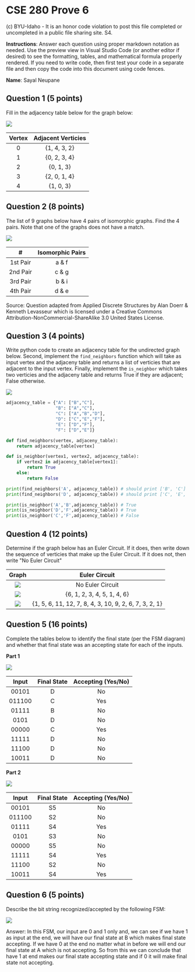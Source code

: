 # CSE 280 Prove 6

(c) BYU-Idaho - It is an honor code violation to post this
file completed or uncompleted in a public file sharing site. S4.

**Instructions**: Answer each question using proper markdown notation as needed.  Use the preview view in Visual Studio Code (or another editor if desired) to see the formatting, tables, and mathematical formula properly rendered.  If you need to write code, then first test your code in a separate file and then copy the code into this document using code fences. 

**Name**: Sayal Neupane

## Question 1 (5 points)

Fill in the adjacency table below for the graph below:

![](prove06_graph1.png)

|Vertex|Adjacent Verticies|
|:-:|:-:|
|0|{1, 4, 3, 2}|
|1|{0, 2, 3, 4}|
|2|{0, 1, 3}|
|3|{2, 0, 1, 4}|
|4|{1, 0, 3}|

## Question 2 (8 points)

The list of 9 graphs below have 4 pairs of isomorphic graphs.  Find the 4 pairs.  Note that one of the graphs does not have a match.

![](prove06_graph2.png)

|#|Isomorphic Pairs|
|:-:|:-:|
|1st Pair|a & f|
|2nd Pair|c & g|
|3rd Pair|b & i|
|4th Pair|d & e|

Source: Question adapted from Applied Discrete Structures by Alan Doerr & Kenneth Levasseur which is licensed under a Creative Commons Attribution-NonCommercial-ShareAlike 3.0 United States License.

## Question 3 (4 points)

Write python code to create an adjacency table for the undirected graph below.  Second, implement the `find_neighbors` function which will take as input vertex and the adjaceny table and returns a list of verticies that are adjacent to the input vertex.  Finally, implement the `is_neighbor` which takes two verticies and the adjaceny table and returns True if they are adjacent; False otherwise.

![](prove06_graph3.png)

```python
adjacency_table = {"A": ["B","C"], 
                   "B": ["A","C"],
                   "C": ["A","B","D"],
                   "D": ["C","E","F"],
                   "E": ["D","F"],
                   "F": ["D","E"]}

def find_neighbors(vertex, adjaceny_table):
    return adjacency_table[vertex]

def is_neighbor(vertex1, vertex2, adjacency_table):
    if vertex2 in adjacency_table[vertex1]:
        return True
    else:
        return False

print(find_neighbors('A', adjacency_table)) # should print ['B', 'C']
print(find_neighbors('D', adjacency_table)) # should print ['C', 'E', 'F']

print(is_neighbor('A','B',adjacency_table)) # True
print(is_neighbor('D','F',adjacency_table)) # True
print(is_neighbor('C','F',adjacency_table)) # False
```

## Question 4 (12 points)

Determine if the graph below has an Euler Circuit.  If it does, then write down the sequence of verticies that make up the Euler Circuit.  If it does not, then write "No Euler Circuit"

|Graph|Euler Circuit|
|:-:|:-:|
|![](prove06_graph4.png)|No Euler Circuit|
|![](prove06_graph5.png)|{6, 1, 2, 3, 4, 5, 1, 4, 6}|
|![](prove06_graph6.png)|{1, 5, 6, 11, 12, 7, 8, 4, 3, 10, 9, 2, 6, 7, 3, 2, 1}|

## Question 5 (16 points)

Complete the tables below to identify the final state (per the FSM diagram) and whether that final state was an accepting state for each of the inputs.   

**Part 1**

![](prove06_graph7.png)

|Input|Final State|Accepting (Yes/No)|
|:-:|:-:|:-:|
|00101|D|No|
|011100|C|Yes|
|01111|B|No|
|0101|D|No|
|00000|C|Yes|
|11111|D|No|
|11100|D|No|
|10011|D|No|

**Part 2**

![](prove06_graph8.png)

|Input|Final State|Accepting (Yes/No)|
|:-:|:-:|:-:|
|00101|S5|No|
|011100|S2|No|
|01111|S4|Yes|
|0101|S3|No|
|00000|S5|No|
|11111|S4|Yes|
|11100|S2|No|
|10011|S4|Yes|

## Question 6 (5 points)

Describe the bit string recognized/accepted by the following FSM:

![](prove06_graph9.png)

Answer: In this FSM, our input are 0 and 1 only and, we can see if we have 1 as input at the end, we will have our final state at B which makes final state accepting. If we have 0 at the end no matter what in before we will end our final state at A which is not accepting. So from this we can conclude that have 1 at end makes our final state accepting state and if 0 it will make final state not accepting.